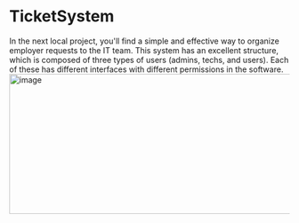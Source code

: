 # TicketSystem
In the next local project, you'll find a simple and effective way to organize employer requests to the IT team. This system has an excellent structure, which is composed of three types of users (admins, techs, and users). Each of these has different interfaces with different permissions in the software.
<img width="616" height="252" alt="image" src="https://github.com/user-attachments/assets/f2489fa1-6dd8-411c-b96e-e6e64928da52" />
